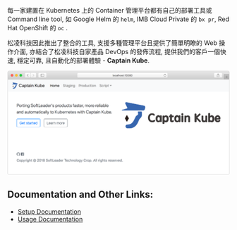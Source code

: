 每一家建置在 Kubernetes 上的 Container 管理平台都有自己的部署工具或 Command line tool, 如 Google Helm 的 `helm`, IMB Cloud Private 的 `bx pr`, Red Hat OpenShift 的 `oc` .

松凌科技因此推出了整合的工具, 支援多種管理平台且提供了簡單明瞭的 Web 操作介面, 亦結合了松凌科技自家產品 DevOps 的發佈流程, 提供我們的客戶一個快速, 穩定可靠, 且自動化的部署體驗 - **Captain Kube**.

![](./printscreen.png)

## Documentation and Other Links:

- [Setup Documentation](https://github.com/softleader/captain-kube/wiki/Installation)
- [Usage Documentation](https://github.com/softleader/captain-kube/wiki)
